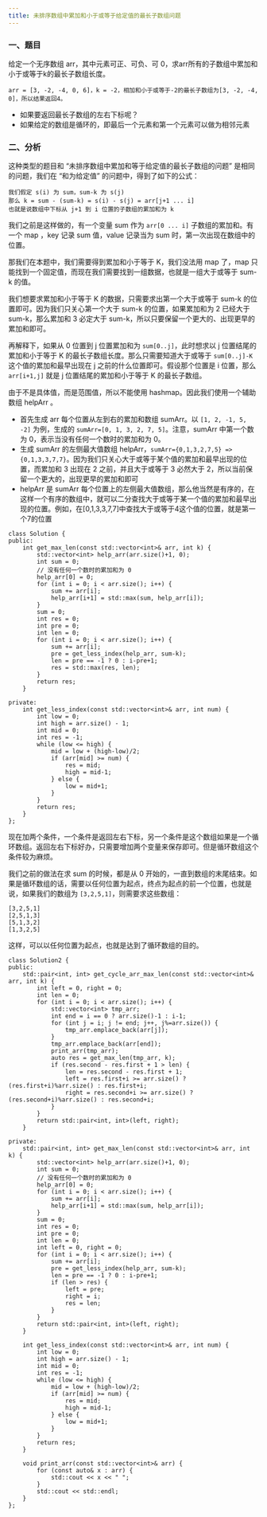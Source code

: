 ```yaml
---
title: 未排序数组中累加和小于或等于给定值的最长子数组问题
---
```


### 一、题目

给定一个无序数组 arr，其中元素可正、可负、可 0，求arr所有的子数组中累加和小于或等于k的最长子数组长度。

```
arr = [3, -2, -4, 0, 6]，k = -2，相加和小于或等于-2的最长子数组为[3, -2, -4, 0]，所以结果返回4。
```

- 如果要返回最长子数组的左右下标呢？
- 如果给定的数组是循环的，即最后一个元素和第一个元素可以做为相邻元素

### 二、分析

这种类型的题目和 “未排序数组中累加和等于给定值的最长子数组的问题” 是相同的问题，我们在 “和为给定值” 的问题中，得到了如下的公式：

```
我们假定 s(i) 为 sum，sum-k 为 s(j)
那么 k = sum - (sum-k) = s(i) - s(j) = arr[j+1 ... i]
也就是说数组中下标从 j+1 到 i 位置的子数组的累加和为 k
```

我们之前是这样做的，有一个变量 sum 作为 `arr[0 ... i]` 子数组的累加和。有一个 map ，key 记录 sum 值，value 记录当为 sum 时，第一次出现在数组中的位置。

那我们在本题中，我们需要得到累加和小于等于 K，我们没法用 map 了，map 只能找到一个固定值，而现在我们需要找到一组数据，也就是一组大于或等于 sum-k 的值。

我们想要求累加和小于等于 K 的数据，只需要求出第一个大于或等于 sum-k 的位置即可。因为我们只关心第一个大于 sum-k 的位置，如果累加和为 2 已经大于 sum-k，那么累加和 3 必定大于 sum-k，所以只要保留一个更大的、出现更早的累加和即可。

再解释下，如果从 0 位置到 j 位置累加和为 `sum[0..j]`，此时想求以 j 位置结尾的累加和小于等于 K 的最长子数组长度。那么只需要知道大于或等于 `sum[0..j]-K`  这个值的累加和最早出现在 j 之前的什么位置即可。假设那个位置是 i 位置，那么 `arr[i+1,j]` 就是 j 位置结尾的累加和小于等于 K 的最长子数组。

由于不是具体值，而是范围值，所以不能使用 hashmap。因此我们使用一个辅助数组 helpArr 。 

- 首先生成 arr 每个位置从左到右的累加和数组 sumArr。以 `[1, 2, -1, 5, -2]` 为例，生成的 `sumArr=[0, 1, 3, 2, 7, 5]`。注意，sumArr 中第一个数为 0，表示当没有任何一个数时的累加和为 0。
- 生成 sumArr 的左侧最大值数组 helpArr，`sumArr={0,1,3,2,7,5} => {0,1,3,3,7,7}`。因为我们只关心大于或等于某个值的累加和最早出现的位置，而累加和 3 出现在 2 之前，并且大于或等于 3 必然大于 2，所以当前保留一个更大的，出现更早的累加和即可
- helpArr 是 sumArr 每个位置上的左侧最大值数组，那么他当然是有序的，在这样一个有序的数组中，就可以二分查找大于或等于某一个值的累加和最早出现的位置。例如，在[0,1,3,3,7,7]中查找大于或等于4这个值的位置，就是第一个7的位置

```
class Solution {
public:
    int get_max_len(const std::vector<int>& arr, int k) {
        std::vector<int> help_arr(arr.size()+1, 0);
        int sum = 0;
        // 没有任何一个数时的累加和为 0
        help_arr[0] = 0;
        for (int i = 0; i < arr.size(); i++) {
            sum += arr[i];
            help_arr[i+1] = std::max(sum, help_arr[i]);
        }
        sum = 0;
        int res = 0;
        int pre = 0;
        int len = 0;
        for (int i = 0; i < arr.size(); i++) {
            sum += arr[i];
            pre = get_less_index(help_arr, sum-k);
            len = pre == -1 ? 0 : i-pre+1;
            res = std::max(res, len);
        }
        return res;
    }

private:
    int get_less_index(const std::vector<int>& arr, int num) {
        int low = 0;
        int high = arr.size() - 1;
        int mid = 0;
        int res = -1;
        while (low <= high) {
            mid = low + (high-low)/2;
            if (arr[mid] >= num) {
                res = mid;
                high = mid-1;
            } else {
                low = mid+1;
            }
        }
        return res;
    }
};
```

现在加两个条件，一个条件是返回左右下标，另一个条件是这个数组如果是一个循环数组。返回左右下标好办，只需要增加两个变量来保存即可。但是循环数组这个条件较为麻烦。

我们之前的做法在求 sum 的时候，都是从 0 开始的，一直到数组的末尾结束。如果是循环数组的话，需要以任何位置为起点，终点为起点的前一个位置，也就是说，如果我们的数组为 `[3,2,5,1]`，则需要求这些数组：

```
[3,2,5,1]
[2,5,1,3]
[5,1,3,2]
[1,3,2,5]
```

这样，可以以任何位置为起点，也就是达到了循环数组的目的。

```
class Solution2 {
public:
    std::pair<int, int> get_cycle_arr_max_len(const std::vector<int>& arr, int k) {
        int left = 0, right = 0;
        int len = 0;
        for (int i = 0; i < arr.size(); i++) {
            std::vector<int> tmp_arr;
            int end = i == 0 ? arr.size()-1 : i-1;
            for (int j = i; j != end; j++, j%=arr.size()) {
                tmp_arr.emplace_back(arr[j]);
            }
            tmp_arr.emplace_back(arr[end]);
            print_arr(tmp_arr);
            auto res = get_max_len(tmp_arr, k);
            if (res.second - res.first + 1 > len) {
                len = res.second - res.first + 1;
                left = res.first+i >= arr.size() ? (res.first+i)%arr.size() : res.first+i;
                right = res.second+i >= arr.size() ? (res.second+i)%arr.size() : res.second+i;
            }
        }
        return std::pair<int, int>(left, right);
    }

private:
    std::pair<int, int> get_max_len(const std::vector<int>& arr, int k) {
        std::vector<int> help_arr(arr.size()+1, 0);
        int sum = 0;
        // 没有任何一个数时的累加和为 0
        help_arr[0] = 0;
        for (int i = 0; i < arr.size(); i++) {
            sum += arr[i];
            help_arr[i+1] = std::max(sum, help_arr[i]);
        }
        sum = 0;
        int res = 0;
        int pre = 0;
        int len = 0;
        int left = 0, right = 0;
        for (int i = 0; i < arr.size(); i++) {
            sum += arr[i];
            pre = get_less_index(help_arr, sum-k);
            len = pre == -1 ? 0 : i-pre+1;
            if (len > res) {
                left = pre;
                right = i;
                res = len;
            }
        }
        return std::pair<int, int>(left, right);
    }

    int get_less_index(const std::vector<int>& arr, int num) {
        int low = 0;
        int high = arr.size() - 1;
        int mid = 0;
        int res = -1;
        while (low <= high) {
            mid = low + (high-low)/2;
            if (arr[mid] >= num) {
                res = mid;
                high = mid-1;
            } else {
                low = mid+1;
            }
        }
        return res;
    }

    void print_arr(const std::vector<int>& arr) {
        for (const auto& x : arr) {
            std::cout << x << " ";
        }
        std::cout << std::endl;
    }
};
```




